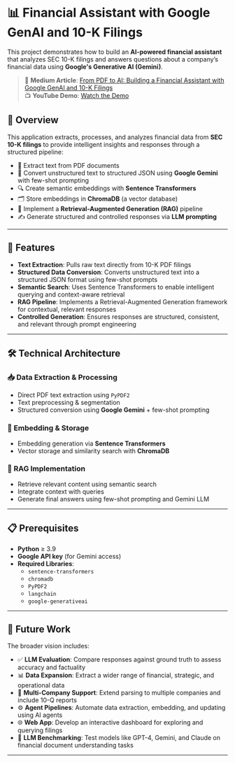 # 📊 Financial Assistant with Google GenAI and 10-K Filings

This project demonstrates how to build an **AI-powered financial assistant** that analyzes SEC 10-K filings and answers questions about a company’s financial data using **Google's Generative AI (Gemini)**.

> 🔗 **Medium Article**: [From PDF to AI: Building a Financial Assistant with Google GenAI and 10-K Filings](https://medium.com/@rushyanth55/from-pdf-to-ai-building-a-financial-assistant-with-google-genai-and-10-k-filings-f1410d3cc620)  
> 📺 **YouTube Demo**: [Watch the Demo](https://www.youtube.com/watch?v=goC5lFe9fcQ&t=3s)


## 📌 Overview

This application extracts, processes, and analyzes financial data from **SEC 10-K filings** to provide intelligent insights and responses through a structured pipeline:

- 📄 Extract text from PDF documents  
- 🧠 Convert unstructured text to structured JSON using **Google Gemini** with few-shot prompting  
- 🔍 Create semantic embeddings with **Sentence Transformers**  
- 🗂 Store embeddings in **ChromaDB** (a vector database)  
- 🔁 Implement a **Retrieval-Augmented Generation (RAG)** pipeline  
- ✍️ Generate structured and controlled responses via **LLM prompting**  

---

## 🚀 Features

- **Text Extraction**: Pulls raw text directly from 10-K PDF filings  
- **Structured Data Conversion**: Converts unstructured text into a structured JSON format using few-shot prompts  
- **Semantic Search**: Uses Sentence Transformers to enable intelligent querying and context-aware retrieval  
- **RAG Pipeline**: Implements a Retrieval-Augmented Generation framework for contextual, relevant responses  
- **Controlled Generation**: Ensures responses are structured, consistent, and relevant through prompt engineering

---

## 🛠️ Technical Architecture

### 📥 Data Extraction & Processing
- Direct PDF text extraction using `PyPDF2`
- Text preprocessing & segmentation
- Structured conversion using **Google Gemini** + few-shot prompting

### 📐 Embedding & Storage
- Embedding generation via **Sentence Transformers**
- Vector storage and similarity search with **ChromaDB**

### 🔁 RAG Implementation
- Retrieve relevant content using semantic search
- Integrate context with queries
- Generate final answers using few-shot prompting and Gemini LLM

---

## 📋 Prerequisites

- **Python** ≥ 3.9  
- **Google API key** (for Gemini access)  
- **Required Libraries**:
  - `sentence-transformers`
  - `chromadb`
  - `PyPDF2`
  - `langchain`
  - `google-generativeai`


---

## 🔮 Future Work

The broader vision includes:

- ✅ **LLM Evaluation**: Compare responses against ground truth to assess accuracy and factuality  
- 📊 **Data Expansion**: Extract a wider range of financial, strategic, and operational data  
- 🏢 **Multi-Company Support**: Extend parsing to multiple companies and include 10-Q reports  
- ⚙️ **Agent Pipelines**: Automate data extraction, embedding, and updating using AI agents  
- 🌐 **Web App**: Develop an interactive dashboard for exploring and querying filings  
- 🧠 **LLM Benchmarking**: Test models like GPT-4, Gemini, and Claude on financial document understanding tasks  

---

